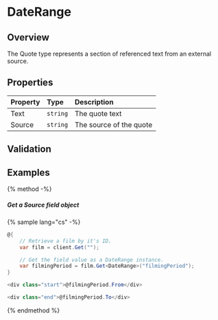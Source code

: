 # DateRange

## Overview

The Quote type represents a section of referenced text from an external source.

## Properties

| Property | Type | Description |
| :------- | :--- | :---------- |
| Text | `string` | The quote text |
| Source | `string` | The source of the quote |

## Validation

## Examples

{% method -%}

##### Get a Source field object

{% sample lang="cs" -%}

```cs
@{
    // Retrieve a film by it's ID.
    var film = client.Get("");

    // Get the field value as a DateRange instance.
    var filmingPeriod = film.Get<DateRange>("filmingPeriod");
}

<div class="start">@filmingPeriod.From</div>

<div class="end">@filmingPeriod.To</div>
```
{% endmethod %}